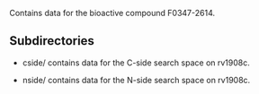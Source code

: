 Contains data for the bioactive compound F0347-2614.

## Subdirectories

- cside/ contains data for the C-side search space on rv1908c.

- nside/ contains data for the N-side search space on rv1908c.

